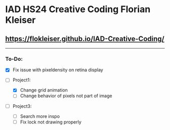 # IAD HS24 Creative Coding Florian Kleiser
## https://flokleiser.github.io/IAD-Creative-Coding/

___

### To-Do:
- [x] Fix issue with pixeldensity on retina display

- [ ] Project1:
    - [x] Change grid animation 
    - [ ] Change behavior of pixels not part of image

- [ ] Project3:
    - [ ] Search more inspo
    - [ ] Fix lock not drawing properly